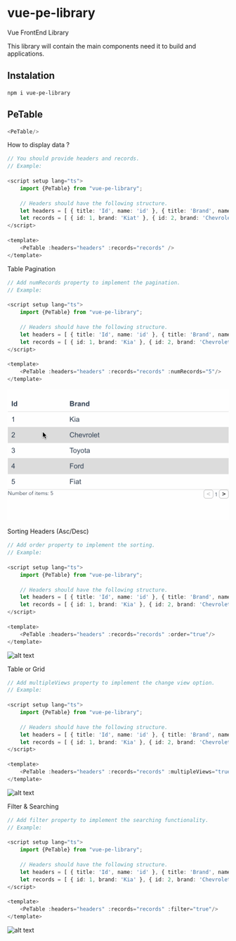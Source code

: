 # vue-pe-library

Vue FrontEnd Library

This library will contain the main components need it to build and applications.

## Instalation
```
npm i vue-pe-library
```

## PeTable
```javascript
<PeTable/>
```

How to display data ?

```typescript
// You should provide headers and records.
// Example: 

<script setup lang="ts">
    import {PeTable} from "vue-pe-library";

    // Headers should have the following structure. 
    let headers = [ { title: 'Id', name: 'id' }, { title: 'Brand', name: 'brand' } ]
    let records = [ { id: 1, brand: 'Kiat' }, { id: 2, brand: 'Chevrolet' }, { id: 3, brand: 'Toyota' } ]
</script>

<template> 
    <PeTable :headers="headers" :records="records" />
</template>
```

Table Pagination 

```typescript
// Add numRecords property to implement the pagination.
// Example: 

<script setup lang="ts">
    import {PeTable} from "vue-pe-library";

    // Headers should have the following structure. 
    let headers = [ { title: 'Id', name: 'id' }, { title: 'Brand', name: 'brand' } ]
    let records = [ { id: 1, brand: 'Kia' }, { id: 2, brand: 'Chevrolet' }, { id: 3, brand: 'Toyota' }, { id: 4, brand: 'Ford' }, { id: 5, brand: 'Fiat' }, { id: 6, brand: 'Mercedes Benz' }  ]
</script>

<template> 
    <PeTable :headers="headers" :records="records" :numRecords="5"/>
</template>
```
![alt text](https://github.com/pedroalejandropt/vue-pe-library/blob/main/assets/pagination.gif "pagination")

Sorting Headers (Asc/Desc)

```typescript
// Add order property to implement the sorting.
// Example: 

<script setup lang="ts">
    import {PeTable} from "vue-pe-library";

    // Headers should have the following structure. 
    let headers = [ { title: 'Id', name: 'id' }, { title: 'Brand', name: 'brand' } ]
    let records = [ { id: 1, brand: 'Kia' }, { id: 2, brand: 'Chevrolet' }, { id: 3, brand: 'Toyota' }, { id: 4, brand: 'Ford' }, { id: 5, brand: 'Fiat' }, { id: 6, brand: 'Mercedes Benz' }  ]
</script>

<template> 
    <PeTable :headers="headers" :records="records" :order="true"/>
</template>
```
![alt text](https://github.com/pedroalejandropt/vue-pe-library/blob/main/assets/assets/order.gif "Sorting")

Table or Grid

```typescript
// Add multipleViews property to implement the change view option.
// Example: 

<script setup lang="ts">
    import {PeTable} from "vue-pe-library";

    // Headers should have the following structure. 
    let headers = [ { title: 'Id', name: 'id' }, { title: 'Brand', name: 'brand' } ]
    let records = [ { id: 1, brand: 'Kia' }, { id: 2, brand: 'Chevrolet' }, { id: 3, brand: 'Toyota' }, { id: 4, brand: 'Ford' }, { id: 5, brand: 'Fiat' }, { id: 6, brand: 'Mercedes Benz' }  ]
</script>

<template> 
    <PeTable :headers="headers" :records="records" :multipleViews="true"/>
</template>
```
![alt text](https://github.com/pedroalejandropt/vue-pe-library/blob/main/assets/assets/changeViews.gif "Table Grid")

Filter & Searching

```typescript
// Add filter property to implement the searching functionality.
// Example: 

<script setup lang="ts">
    import {PeTable} from "vue-pe-library";

    // Headers should have the following structure. 
    let headers = [ { title: 'Id', name: 'id' }, { title: 'Brand', name: 'brand' } ]
    let records = [ { id: 1, brand: 'Kia' }, { id: 2, brand: 'Chevrolet' }, { id: 3, brand: 'Toyota' }, { id: 4, brand: 'Ford' }, { id: 5, brand: 'Fiat' }, { id: 6, brand: 'Mercedes Benz' }  ]
</script>

<template> 
    <PeTable :headers="headers" :records="records" :filter="true"/>
</template>
```
![alt text](https://github.com/pedroalejandropt/vue-pe-library/blob/main/assets/assets/filter.gif "Filter Searching")
